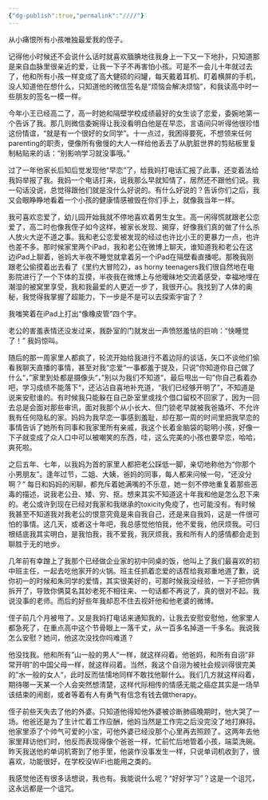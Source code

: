 ```yaml
---
{"dg-publish":true,"permalink":"////"}
---
```



从小痛恨所有小孩唯独最爱我的侄子。

记得他小时候还不会说什么话时就喜欢腼腆地往我身上一下又一下地扑，只知道那是来自血脉里很亲近的爱，让我一下子不再害怕小孩。可是不一会儿十年就过去了，他和所有小孩一样变成了高大健硕的闷罐，每天戴着耳机、盯着横屏的手机，没人知道他在想什么，只知道他的微信签名是“烦恼会解决烦恼”，和我读高中时一些朋友的签名一模一样。

今年小王已经高二了，高一时她和隔壁学校成绩最好的女生谈了恋爱，委婉地第一个告诉了我。那几则微信委婉得让我没看明白他是在早恋，言语间只听得他很珍惜这份情谊，“就是有一个很好的女同学”。十一点过，我困得要死，不想领来任何parenting的职责，便像所有傲慢的大人一样给他丢去了从肮脏世界的剪贴板里复制粘贴来的话：“别影响学习就没事哦。”

过了一年他家长后知后觉发现他“早恋”了，给我妈打电话汇报了此事，还变着法给我妈举报了我。我妈一个电话打来，说我那么早就知情了，居然还不跟他们说。我一句话没说，总觉得跟他们就是没什么好说的。有什么好说的？告诉你们之后，我又会眼睁睁地看着一个小孩的健康情感被毁在你们手上，就像我当年一样。

我可喜欢恋爱了，幼儿园开始我就不停地喜欢着男生女生。高一闲得慌就跟老公恋爱了，高二时也像我侄子如今这样，被家长发现、揭穿，好像我们真的做了什么杀人放火大逆不道之事。我和老公恋爱被发现的经过也许比小王的更暴力一点，也许也差不多。那时候家里两个iPad，我和老公在微博上聊天，谁知道我和老公在这边iPad上聊着，爸妈大半夜不睡觉就拿着另一个iPad在隔壁看直播呢。那晚我刚跟老公偷摸着出去看了《里约大冒险2》，as horny teenagers我们很自然地在电影院进行了一个下体的互摸，半夜我在微博上与他暧昧地交流着感受，幸福地埋在潮湿的被窝里享受，我和我最爱的人更近一步了，我很开心。我找到了人体的奥秘，我觉得我掌握了超能力，下一步是不是可以去探索宇宙了？

我嗤笑着在iPad上打出“像橡皮管”四个字。

老公的害羞表情还没发过来，我卧室的门就发出一声愤怒羞怯的巨响：“快睡觉了！” 我妈惊叫。

随后的那一周家里人都疯了，轮流开始给我进行不着边际的谈话，矢口不谈他们偷看我聊天直播的事情，甚至对我“恋爱“一事都羞于提及，只说”你知道你自己做了什么“，”家里到处都是摄像头“，”别以为我们不知道“，最后甩出一句”你自己看着办吧，学习成绩不能落下“，还沾沾自喜地补充道，“我们已经够开明了”，不知道是说来安慰谁的。有时候我只能躲在自己卧室里或找个借口留校不回家了，因为一回去总是会面对那些审讯，面对我那个从小长大、但门锁老早就被我爸撬坏、不允许我有任何隐私的家。妈妈为我早恋一事感到羞耻，却在那一周的时间里把我早恋的事情告诉了她所有同事和我家里所有亲戚，我这个长着金脑袋的聪明小孩，好像一下子就变成了众人口中可以被嘲笑的东西，哇，这么完美的小孩也要早恋，哈哈，爽死啦。

之后五年、七年，以我妈为首的家里人都把老公踩低一脚，亲切地称他为“你那个小男朋友”。逢年过节，二姐、大姨，爸妈的同事，每人都来问候一句，“还没分啊？” 每日和妈妈的闲聊，都充斥着她满嘴的不乐意，她一刻不停地重复着那些恶毒的描述，说我老公丑、矮、穷、抠。想来其实不知道这十年我和他是怎么忍下来的。老公或许到现在已经对我家和我继承的toxicity免疫了，也可能没有。有时候我甚至不知道我对我老公的恨意究竟是来自我自己，还是来自我妈，这是一件很可怕的事情。这几天，或者这十年吧，我总感觉他怕我，他不爱我，他厌烦我。可归根结底我其实明白，是我怕我，我不爱我，我厌烦我，我和所有人的感情都会走到聊胜于无的地步。

几年前有幸蹭上了我那个已经做企业家的初中同桌的饭，他叫上了我们最喜欢的初中班主任，一起去吃他家开的火锅。班主任抓着恋爱的话茬给我郑重地道了歉，说你初一的时候和朱同学的爱情，其实很美好的，可那时候我没经验，一下子把你俩拆开了，导致你俩莫名其妙老死不相往来、一句话都不再说了，真的很对不起。我说没事的老师。而后的好些年我却忍不住去视奸他和他老婆的微博。

侄子前几个月被甩了。又是我妈打电话来通知我的，让我去安慰安慰他，他家里人都急死了，在重点高中这个节骨眼上一落千丈，从一百多名掉道一千多名。我说我怎么安慰？她问，他这次没找你吗难道？

他没找我。他和所有”山一般的男人“一样，就这样闷着。他爸妈，和所有自诩“非常开明”的中国父母一样，就这样闷着。当然，我这个自诩为被社会规训得很完美的”水一般的女人“，此时反而怯懦地同样不敢找他聊什么。我们几方就这样闷着，期待哪一天某一个人会突然想清楚，这样代际相传的情感无能之癌症其实是一场早该结束的闹剧，或者等着有人有勇气有信念有钱去做therapy。

侄子前些天失去了他的外婆。只知道他得知他外婆被诊断肺癌晚期时，他大哭了一场。他爸还是为了生计忙着工作应酬，他妈当然是工作完之后没完没了地打麻将。他家里添了个帅气可爱的小宝，可他外婆已经没那个心里再去照顾了。这两年去他家里拜访他们时，他反而表现得像个爸爸一样，忙前忙后地管着小孩，端菜洗碗。昨天我送他的单词机寄到了他手里，他装作没事发生一样，只说单词机收到了，很喜欢，功能很好，在学校没WiFi也能用之类的。

我感觉他还有很多话想说，我也有。我能说什么呢？“好好学习”？这是一个诅咒，这永远都是一个诅咒。
